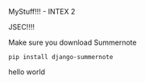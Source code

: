 <html>
<body>

MyStuff!!! - INTEX 2

JSEC!!!!

Make sure you download Summernote

<pre><code>pip install django-summernote</code></pre>

hello world

</body>
</html>
